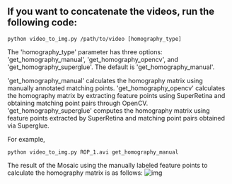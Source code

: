 ## If you want to concatenate the videos, run the following code:
```
python video_to_img.py /path/to/video [homography_type]
```
The 'homography_type' parameter has three options: 'get_homography_manual', 'get_homography_opencv', and 'get_homography_superglue'. The default is 'get_homography_manual'.

'get_homography_manual' calculates the homography matrix using manually annotated matching points.
'get_homography_opencv' calculates the homography matrix by extracting feature points using SuperRetina and obtaining matching point pairs through OpenCV.
'get_homography_superglue' computes the homography matrix using feature points extracted by SuperRetina and matching point pairs obtained via Superglue.

For example,
```
python video_to_img.py ROP_1.avi get_homography_manual
```
The result of the Mosaic using the manually labeled feature points to calculate the homography matrix is as follows:
![img](https://github.com/ymmzs/Video_Stitch/tree/master/Mosaic_result/frame_1_mosaic_50_manual.jpg)
